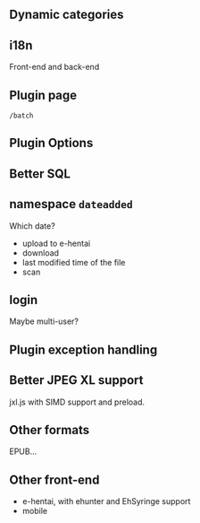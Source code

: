 ## Dynamic categories

## i18n
Front-end and back-end

## Plugin page
`/batch`

## Plugin Options

## Better SQL

## namespace `dateadded`
Which date?
- upload to e-hentai
- download
- last modified time of the file
- scan

## login
Maybe multi-user?

## Plugin exception handling

## Better JPEG XL support
jxl.js with SIMD support and preload.

## Other formats
EPUB...

## Other front-end
- e-hentai, with ehunter and EhSyringe support
- mobile
